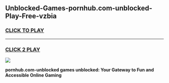 
## Unblocked-Games-pornhub.com-unblocked-Play-Free-vzbia
<h3>
<a href="https://premium76.site?title=pornhub.com-unblocked&ref=12A">CLICK TO PLAY</a></h3>
<hr>

<h3>
<a href="https://premium76.site?title=pornhub.com-unblocked&ref=12A">CLICK 2 PLAY</a>
  
</h3>

<a href="https://premium76.site?title=pornhub.com-unblocked&ref=12A"><img src="https://clearcache.store/games.png"></a>


**pornhub.com-unblocked games unblocked: Your Gateway to Fun and Accessible Online Gaming**
